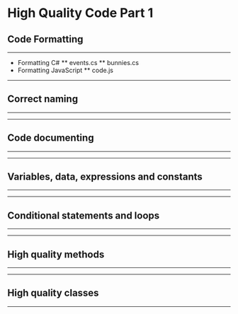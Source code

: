# High Quality Code Part 1
## Code Formatting
----
* Formatting C#
** events.cs
** bunnies.cs
* Formatting JavaScript
** code.js

----
## Correct naming
----

----
## Code documenting
----

----
## Variables, data, expressions and constants
----

----
## Conditional statements and loops
----

----
## High quality methods
----

----
## High quality classes
----

